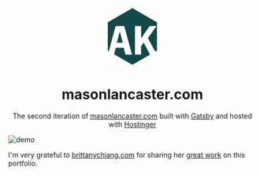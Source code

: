 <div align="center">
  <img alt="Logo" src="https://raw.githubusercontent.com/bchiang7/v4/main/src/images/logo.png" width="100" />
</div>
<h1 align="center">
  masonlancaster.com
</h1>
<p align="center">
  The second iteration of <a href="https://masonlancaster.com" target="_blank">masonlancaster.com</a> built with <a href="https://www.gatsbyjs.org/" target="_blank">Gatsby</a> and hosted with <a href="https://www.hostinger.com/" target="_blank">Hostinger</a>
</p>

![demo](https://raw.githubusercontent.com/bchiang7/v4/main/src/images/demo.png)

I'm very grateful to [brittanychiang.com](https://brittanychiang.com) for sharing her [great work](https://github.com/bchiang7/v4) on this portfolio.
